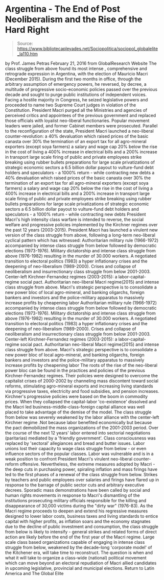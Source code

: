# Argentina - The End of Post Neoliberalism and the Rise of the Hard Right

> Source: https://www.bibliotecapleyades.net/Sociopolitica/sociopol_globalelite_la110.htm

by Prof. James Petras February 21, 2016 from GlobalResearch Website
The class struggle from above found its most intense , comprehensive and retrograde expression in Argentina, with the election of Mauricio Macri (December 2015).
During the first two months in office, through the arbitrary assumption of emergency powers, he reversed, by decree, a multitude of progressive socio-economic policies passed over the previous decade and sought to purge public institutions of independent voices. Facing a hostile majority in Congress, he seized legislative powers and proceeded to name two Supreme Court judges in violation of the Constitution. President Macri purged all the Ministries and agencies of perceived critics and appointees of the previous government and replaced those officials with loyalist neo-liberal functionaries.
Popular movement leaders were jailed, and former Cabinet members were prosecuted. Parallel to the reconfiguration of the state, President Macri launched a neo-liberal counter-revolution:
a 40% devaluation which raised prices of the basic canasta over 30% the termination of an export tax for all agro-mineral exporters (except soya farmers) a salary and wage cap 20% below the rise in the cost of living a 400% increase in electrical bills and a 200% increase in transport large scale firing of public and private employees strike breaking using rubber bullets preparations for large scale privatizations of strategic economic sectors a 6.5 billion dollar payout to vulture-fund debt holders and speculators - a 1000% return - while contracting new debts
a 40% devaluation which raised prices of the basic canasta over 30%
the termination of an export tax for all agro-mineral exporters (except soya farmers)
a salary and wage cap 20% below the rise in the cost of living
a 400% increase in electrical bills and a 200% increase in transport
large scale firing of public and private employees
strike breaking using rubber bullets
preparations for large scale privatizations of strategic economic sectors
a 6.5 billion dollar payout to vulture-fund debt holders and speculators - a 1000% return - while contracting new debts
President Macri's high intensity class warfare is intended to reverse, the social welfare and progressive policies implemented by the Kirchner regimes over the past 12 years (2003-2015). President Macri has launched a virulent new version of the class struggle from above, following a long-term neo-liberal cyclical pattern which has witnessed:
Authoritarian military rule (1966-1972) accompanied by intense class struggle from below followed by democratic elections (1973-1976). Military dictatorship and intense class struggle from above (1976-1982) resulting in the murder of 30.000 workers. A negotiated transition to electoral politics (1983) a hyper inflationary crises and the deepening of neo-liberalism (1989-2000). Crises and collapse of neoliberalism and insurrectionary class struggle from below 2001-2003. Center-left Kirchner-Fernandez regimes (2003-2015): a labor-capital-regime social pact. Authoritarian neo-liberal Macri regime(2015) and intense class struggle from above. Macri's strategic perspective is to consolidate a new power bloc of local agro-mineral, and banking oligarchs, foreign bankers and investors and the police-military apparatus to massively increase profits by cheapening labor
Authoritarian military rule (1966-1972) accompanied by intense class struggle from below followed by democratic elections (1973-1976).
Military dictatorship and intense class struggle from above (1976-1982) resulting in the murder of 30.000 workers.
A negotiated transition to electoral politics (1983) a hyper inflationary crises and the deepening of neo-liberalism (1989-2000).
Crises and collapse of neoliberalism and insurrectionary class struggle from below 2001-2003.
Center-left Kirchner-Fernandez regimes (2003-2015): a labor-capital-regime social pact.
Authoritarian neo-liberal Macri regime(2015) and intense class struggle from above. Macri's strategic perspective is to consolidate a new power bloc of local agro-mineral, and banking oligarchs, foreign bankers and investors and the police-military apparatus to massively increase profits by cheapening labor
The roots of the rise of the neo-liberal power bloc can be found in the practices and policies of the previous Kirchner-Fernandez regimes.
Their policies were designed to overcome the capitalist crises of 2000-2002 by channeling mass discontent toward social reforms, stimulating agro-mineral exports and increasing living standards via progressive taxes, electricity and food subsidies, and pension increases. Kirchner's progressive policies were based on the boom in commodity prices.
When they collapsed the capital-labor 'co-existence' dissolved and the Macri led business-middle-class-foreign capital alliance was well placed to take advantage of the demise of the model. The class struggle from below was severely weakened by the labor alliance with the center-left Kirchner regime .Not because labor benefited economically but because the pact demobilized the mass organizations of the 2001-2003 period.
Over the course of the next 12 years' labor entered into sectorial negotiations (paritarias) mediated by a 'friendly government'.
Class consciousness was replaced by 'sectoral' allegiances and bread and butter issues. Labor unions lost their capacity to wage class struggle from below - or even influence sectors of the popular classes. Labor was vulnerable and is in a weak position to confront President Macri's virulent neo-liberal counter-reform offensive. Nevertheless, the extreme measures adopted by Macri - the deep cuts in purchasing power, spiraling inflation and mass firings have led to the first phases of a renewal of the class struggle from below. Strikes by teachers and public employees over salaries and firings have flared up in response to the barrage of public sector cuts and arbitrary executive decrees.
Sporadic mass demonstrations have been called by social and human rights movements in response to Macri's dismantling of the institutions prosecuting military officials responsible for the killing and disappearance of 30,000 victims during the "dirty war" (1976-83). As the Macri regime proceeds to deepen and extend his regressive measures designed to lower labor costs, business taxes and living standards to entice capital with higher profits, as inflation soars and the economy stagnates due to the decline of public investment and consumption, the class struggle from below is likely to intensify - general strikes and related forms of direct action are likely before the end of the first year of the Macri regime. Large scale class based organizations capable of engaging in intense class struggle from below, weakened by the decade-long 'corporate model' of the Kitchener era, will take time to reconstruct.
The question is when and what it will take to organize a class-wide (national) political movement which can move beyond an electoral repudiation of Macri allied candidates in upcoming legislative, provincial and municipal elections.
Return to Latin America and The Global Elite
